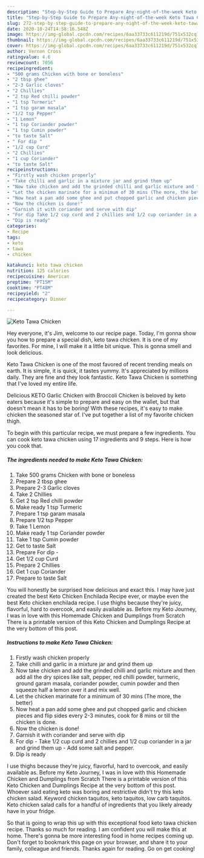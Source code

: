 ```yaml
---
description: "Step-by-Step Guide to Prepare Any-night-of-the-week Keto Tawa Chicken"
title: "Step-by-Step Guide to Prepare Any-night-of-the-week Keto Tawa Chicken"
slug: 272-step-by-step-guide-to-prepare-any-night-of-the-week-keto-tawa-chicken
date: 2020-10-24T14:58:16.548Z
image: https://img-global.cpcdn.com/recipes/6aa33733c611219d/751x532cq70/keto-tawa-chicken-recipe-main-photo.jpg
thumbnail: https://img-global.cpcdn.com/recipes/6aa33733c611219d/751x532cq70/keto-tawa-chicken-recipe-main-photo.jpg
cover: https://img-global.cpcdn.com/recipes/6aa33733c611219d/751x532cq70/keto-tawa-chicken-recipe-main-photo.jpg
author: Vernon Cross
ratingvalue: 4.6
reviewcount: 7056
recipeingredient:
- "500 grams Chicken with bone or boneless"
- "2 tbsp ghee"
- "2-3 Garlic cloves"
- "2 Chillies"
- "2 tsp Red chilli powder"
- "1 tsp Turmeric"
- "1 tsp garam masala"
- "1/2 tsp Pepper"
- "1 Lemon"
- "1 tsp Coriander powder"
- "1 tsp Cumin powder"
- "to taste Salt"
- " For dip "
- "1/2 cup Curd"
- "2 Chillies"
- "1 cup Coriander"
- "to taste Salt"
recipeinstructions:
- "Firstly wash chicken properly"
- "Take chilli and garlic in a mixture jar and grind them up"
- "Now take chicken and add the grinded chilli and garlic mixture and then add all the dry spices like salt, pepper, red chilli powder, turmeric, ground garam masala, coriander powder, cumin powder and then squeeze half a lemon over it and mix well."
- "Let the chicken marinate for a minimum of 30 mins (The more, the better)"
- "Now heat a pan add some ghee and put chopped garlic and chicken pieces and flip sides every 2-3 minutes, cook for 8 mins or till the chicken is done."
- "Now the chicken is done!"
- "Garnish it with coriander and serve with dip"
- "For dip Take 1/2 cup curd and 2 chillies and 1/2 cup coriander in a jar and grind them up  Add some salt and pepper."
- "Dip is ready"
categories:
- Recipe
tags:
- keto
- tawa
- chicken

katakunci: keto tawa chicken 
nutrition: 125 calories
recipecuisine: American
preptime: "PT15M"
cooktime: "PT48M"
recipeyield: "2"
recipecategory: Dinner

---
```



![Keto Tawa Chicken](https://img-global.cpcdn.com/recipes/6aa33733c611219d/751x532cq70/keto-tawa-chicken-recipe-main-photo.jpg)

Hey everyone, it's Jim, welcome to our recipe page. Today, I'm gonna show you how to prepare a special dish, keto tawa chicken. It is one of my favorites. For mine, I will make it a little bit unique. This is gonna smell and look delicious.

Keto Tawa Chicken is one of the most favored of recent trending meals on earth. It is simple, it is quick, it tastes yummy. It's appreciated by millions daily. They are fine and they look fantastic. Keto Tawa Chicken is something that I've loved my entire life.

Delicious KETO Garlic Chicken with Broccoli Chicken is beloved by keto eaters because it&#39;s simple to prepare and easy on the wallet, but that doesn&#39;t mean it has to be boring! With these recipes, it&#39;s easy to make chicken the seasoned star of. I&#39;ve put together a list of my favorite chicken thigh.


To begin with this particular recipe, we must prepare a few ingredients. You can cook keto tawa chicken using 17 ingredients and 9 steps. Here is how you cook that.

<!--inarticleads1-->

##### The ingredients needed to make Keto Tawa Chicken:

1. Take 500 grams Chicken with bone or boneless
1. Prepare 2 tbsp ghee
1. Prepare 2-3 Garlic cloves
1. Take 2 Chillies
1. Get 2 tsp Red chilli powder
1. Make ready 1 tsp Turmeric
1. Prepare 1 tsp garam masala
1. Prepare 1/2 tsp Pepper
1. Take 1 Lemon
1. Make ready 1 tsp Coriander powder
1. Take 1 tsp Cumin powder
1. Get to taste Salt
1. Prepare  For dip -
1. Get 1/2 cup Curd
1. Prepare 2 Chillies
1. Get 1 cup Coriander
1. Prepare to taste Salt


You will honestly be surprised how delicious and exact this. I may have just created the best Keto Chicken Enchilada Recipe ever, or maybe even the best Keto chicken enchilada recipe. I use thighs because they&#39;re juicy, flavorful, hard to overcook, and easily available as. Before my Keto Journey, I was in love with this Homemade Chicken and Dumplings from Scratch There is a printable version of this Keto Chicken and Dumplings Recipe at the very bottom of this post. 

<!--inarticleads2-->

##### Instructions to make Keto Tawa Chicken:

1. Firstly wash chicken properly
1. Take chilli and garlic in a mixture jar and grind them up
1. Now take chicken and add the grinded chilli and garlic mixture and then add all the dry spices like salt, pepper, red chilli powder, turmeric, ground garam masala, coriander powder, cumin powder and then squeeze half a lemon over it and mix well.
1. Let the chicken marinate for a minimum of 30 mins (The more, the better)
1. Now heat a pan add some ghee and put chopped garlic and chicken pieces and flip sides every 2-3 minutes, cook for 8 mins or till the chicken is done.
1. Now the chicken is done!
1. Garnish it with coriander and serve with dip
1. For dip - Take 1/2 cup curd and 2 chillies and 1/2 cup coriander in a jar and grind them up  - Add some salt and pepper.
1. Dip is ready


I use thighs because they&#39;re juicy, flavorful, hard to overcook, and easily available as. Before my Keto Journey, I was in love with this Homemade Chicken and Dumplings from Scratch There is a printable version of this Keto Chicken and Dumplings Recipe at the very bottom of this post. Whoever said eating keto was boring and restrictive didn&#39;t try this keto chicken salad. Keyword chicken taquitos, keto taquitos, low carb taquitos. Keto chicken salad calls for a handful of ingredients that you likely already have in your fridge. 

So that is going to wrap this up with this exceptional food keto tawa chicken recipe. Thanks so much for reading. I am confident you will make this at home. There's gonna be more interesting food in home recipes coming up. Don't forget to bookmark this page on your browser, and share it to your family, colleague and friends. Thanks again for reading. Go on get cooking!
